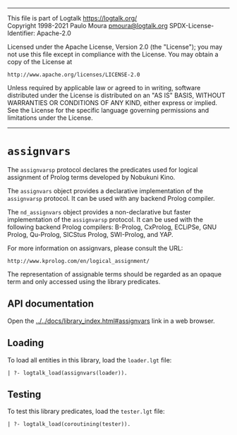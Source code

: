 ________________________________________________________________________

This file is part of Logtalk <https://logtalk.org/>  
Copyright 1998-2021 Paulo Moura <pmoura@logtalk.org>
SPDX-License-Identifier: Apache-2.0

Licensed under the Apache License, Version 2.0 (the "License");
you may not use this file except in compliance with the License.
You may obtain a copy of the License at

    http://www.apache.org/licenses/LICENSE-2.0

Unless required by applicable law or agreed to in writing, software
distributed under the License is distributed on an "AS IS" BASIS,
WITHOUT WARRANTIES OR CONDITIONS OF ANY KIND, either express or implied.
See the License for the specific language governing permissions and
limitations under the License.
________________________________________________________________________


`assignvars`
============

The `assignvarsp` protocol declares the predicates used for logical assignment 
of Prolog terms developed by Nobukuni Kino.

The `assignvars` object provides a declarative implementation of the `assignvarsp`
protocol. It can be used with any backend Prolog compiler. 

The `nd_assignvars` object provides a non-declarative but faster implementation
of the `assignvarsp` protocol. It can be used with the following backend Prolog
compilers: B-Prolog, CxProlog, ECLiPSe, GNU Prolog, Qu-Prolog, SICStus Prolog,
SWI-Prolog, and YAP.

For more information on assignvars, please consult the URL:

	http://www.kprolog.com/en/logical_assignment/

The representation of assignable terms should be regarded as an opaque term and
only accessed using the library predicates.


API documentation
-----------------

Open the [../../docs/library_index.html#assignvars](../../docs/library_index.html#assignvars)
link in a web browser.


Loading
-------

To load all entities in this library, load the `loader.lgt` file:

	| ?- logtalk_load(assignvars(loader)).


Testing
-------

To test this library predicates, load the `tester.lgt` file:

	| ?- logtalk_load(coroutining(tester)).
